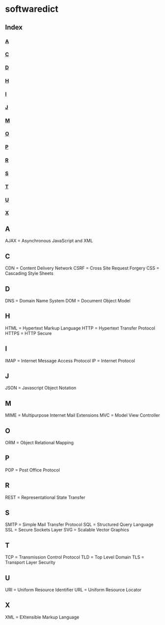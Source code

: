 # softwaredict

## Index
### [A](#a)
### [C](#c)
### [D](#d)
### [H](#h)
### [I](#i)
### [J](#j)
### [M](#m)
### [O](#o)
### [P](#p)
### [R](#r)
### [S](#s)
### [T](#t)
### [U](#u)
### [X](#x)

## A
AJAX = Asynchronous JavaScript and XML

## C
CDN  = Content Delivery Network
CSRF = Cross Site Request Forgery
CSS  = Cascading Style Sheets

## D
DNS = Domain Name System
DOM = Document Object Model

## H
HTML  = Hypertext Markup Language
HTTP  = Hypertext Transfer Protocol
HTTPS = HTTP Secure

## I
IMAP = Internet Message Access Protocol
IP   = Internet Protocol

## J
JSON = Javascript Object Notation

## M
MIME = Multipurpose Internet Mail Extensions
MVC  = Model View Controller

## O
ORM = Object Relational Mapping

## P
POP = Post Office Protocol

## R
REST = Representational State Transfer

## S
SMTP = Simple Mail Transfer Protocol
SQL  = Structured Query Language
SSL  = Secure Sockets Layer
SVG  = Scalable Vector Graphics

## T
TCP = Transmission Control Protocol
TLD = Top Level Domain 
TLS = Transport Layer Security

## U
URI = Uniform Resource Identifier
URL = Uniform Resource Locator

## X
XML = EXtensible Markup Language
